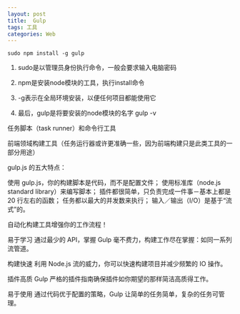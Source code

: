 ```yaml
---
layout: post
title:  Gulp
tags: 工具
categories: Web
---
```




`sudo npm install -g gulp `

1.  sudo是以管理员身份执行命令，一般会要求输入电脑密码
2.  npm是安装node模块的工具，执行install命令  

3.  -g表示在全局环境安装，以便任何项目都能使用它

4.  最后，gulp是将要安装的node模块的名字
gulp -v



任务脚本（task runner）和命令行工具




前端领域构建工具（任务运行器或许更准确一些，因为前端构建只是此类工具的一部分用途）



 gulp.js 的五大特点：

使用 gulp.js，你的构建脚本是代码，而不是配置文件；
使用标准库（node.js standard library）来编写脚本；
插件都很简单，只负责完成一件事－基本上都是 20 行左右的函数；
任务都以最大的并发数来执行；
输入／输出（I/O）是基于“流式”的。






自动化构建工具增强你的工作流程！

易于学习
通过最少的 API，掌握 Gulp 毫不费力，构建工作尽在掌握：如同一系列流管道。



构建快速
利用 Node.js 流的威力，你可以快速构建项目并减少频繁的 IO 操作。



插件高质
Gulp 严格的插件指南确保插件如你期望的那样简洁高质得工作。



易于使用
通过代码优于配置的策略，Gulp 让简单的任务简单，复杂的任务可管理。

